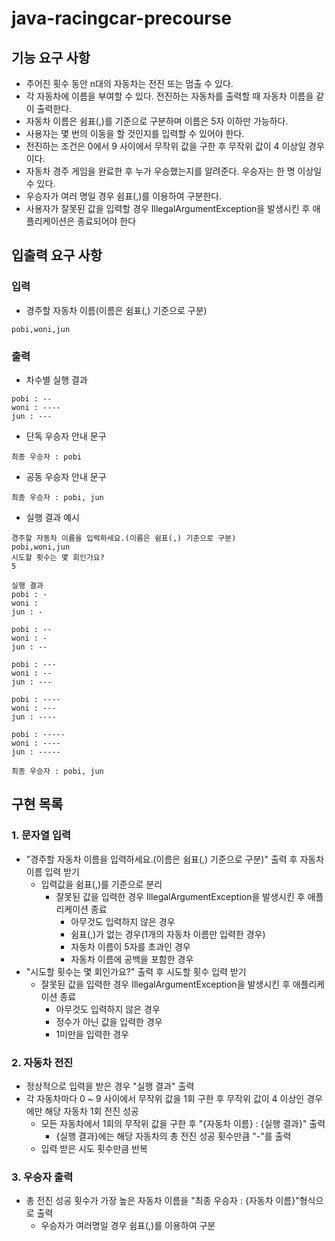 # java-racingcar-precourse

## 기능 요구 사항
- 주어진 횟수 동안 n대의 자동차는 전진 또는 멈출 수 있다.
- 각 자동차에 이름을 부여할 수 있다. 전진하는 자동차를 출력할 때 자동차 이름을 같이 출력한다.
- 자동차 이름은 쉼표(,)를 기준으로 구분하며 이름은 5자 이하만 가능하다.
- 사용자는 몇 번의 이동을 할 것인지를 입력할 수 있어야 한다.
- 전진하는 조건은 0에서 9 사이에서 무작위 값을 구한 후 무작위 값이 4 이상일 경우이다.
- 자동차 경주 게임을 완료한 후 누가 우승했는지를 알려준다. 우승자는 한 명 이상일 수 있다.
- 우승자가 여러 명일 경우 쉼표(,)를 이용하여 구분한다.
- 사용자가 잘못된 값을 입력할 경우 IllegalArgumentException을 발생시킨 후 애플리케이션은 종료되어야 한다


## 입출력 요구 사항
### 입력
- 경주할 자동차 이름(이름은 쉼표(,) 기준으로 구분)
```
pobi,woni,jun
```

### 출력
- 차수별 실행 결과
```
pobi : --
woni : ----
jun : ---
```
- 단독 우승자 안내 문구
```
최종 우승자 : pobi
```
- 공동 우승자 안내 문구
```
최종 우승자 : pobi, jun
```
- 실행 결과 예시
```
경주할 자동차 이름을 입력하세요.(이름은 쉼표(,) 기준으로 구분)
pobi,woni,jun
시도할 횟수는 몇 회인가요?
5

실행 결과
pobi : -
woni :
jun : -

pobi : --
woni : -
jun : --

pobi : ---
woni : --
jun : ---

pobi : ----
woni : ---
jun : ----

pobi : -----
woni : ----
jun : -----

최종 우승자 : pobi, jun
```

## 구현 목록
### 1. 문자열 입력
- "경주할 자동차 이름을 입력하세요.(이름은 쉼표(,) 기준으로 구분)" 출력 후 자동차 이름 입력 받기
    - 입력값을 쉼표(,)를 기준으로 분리
        - 잘못된 값을 입력한 경우 IllegalArgumentException을 발생시킨 후 애플리케이션 종료
            - 아무것도 입력하지 않은 경우
            - 쉼표(,)가 없는 경우(1개의 자동차 이름만 입력한 경우)
            - 자동차 이름이 5자를 초과인 경우
            - 자동차 이름에 공백을 포함한 경우
- "시도할 횟수는 몇 회인가요?" 출력 후 시도할 횟수 입력 받기
    - 잘못된 값을 입력한 경우 IllegalArgumentException을 발생시킨 후 애플리케이션 종료
        - 아무것도 입력하지 않은 경우
        - 정수가 아닌 값을 입력한 경우
        - 1미만을 입력한 경우

### 2. 자동차 전진
- 정상적으로 입력을 받은 경우 "실행 결과" 출력
- 각 자동차마다 0 ~ 9 사이에서 무작위 값을 1회 구한 후 무작위 값이 4 이상인 경우에만 해당 자동차 1회 전진 성공
    - 모든 자동차에서 1회의 무작위 값을 구한 후 "{자동차 이름} : {실행 결과}" 출력
        - {실행 결과}에는 해당 자동차의 총 전진 성공 횟수만큼 "-"를 출력
    - 입력 받은 시도 횟수만큼 반복

### 3. 우승자 출력
- 총 전진 성공 횟수가 가장 높은 자동차 이름을 "최종 우승자 : {자동차 이름}"형식으로 출력
    - 우승자가 여러명일 경우 쉼표(,)를 이용하여 구분